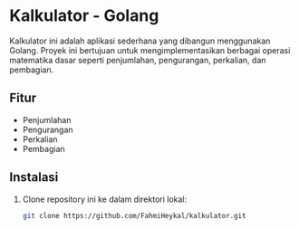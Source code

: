 # Kalkulator - Golang

Kalkulator ini adalah aplikasi sederhana yang dibangun menggunakan Golang. Proyek ini bertujuan untuk mengimplementasikan berbagai operasi matematika dasar seperti penjumlahan, pengurangan, perkalian, dan pembagian.

## Fitur
- Penjumlahan
- Pengurangan
- Perkalian
- Pembagian

## Instalasi

1. Clone repository ini ke dalam direktori lokal:
   ```bash
   git clone https://github.com/FahmiHeykal/kalkulator.git
